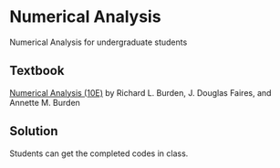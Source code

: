# Numerical Analysis
Numerical Analysis for undergraduate students



## Textbook

[Numerical Analysis (10E)](https://www.cengageasia.com/TitleDetails/isbn/9789814834285) 
by Richard L. Burden, J. Douglas Faires, and Annette M. Burden



## Solution

Students can get the completed codes in class.

